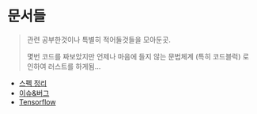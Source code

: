 # 문서들

>관련 공부한것이나 특별히 적어둘것들을 모아둔곳.
>
> 몇번 코드를 짜보았지만 언제나 마음에 들지 않는 문법체계 (특히 코드블럭) 로 인하여 러스트를 하게됨...


- [스펙 정리](/Interpreter/Python/SPEC.md)
- [이슈&버그](/Interpreter/Python/ISSUE%26BUG.md)
- [Tensorflow](/Interpreter/Python/Tensorflow.md)
